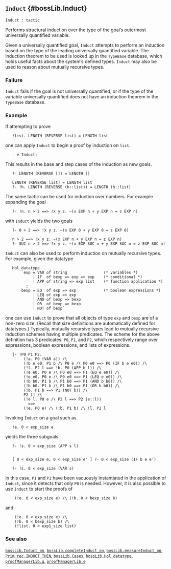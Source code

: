## `Induct` {#bossLib.Induct}


```
Induct : tactic
```



Performs structural induction over the type of the goal’s
outermost universally quantified variable.


Given a universally quantified goal, `Induct` attempts to perform an
induction based on the type of the leading universally quantified
variable.  The induction theorem to be used is looked up in the
`TypeBase` database, which holds useful facts about the system’s defined
types. `Induct` may also be used to reason about mutually recursive types.

### Failure

`Induct` fails if the goal is not universally quantified, or if the
type of the variable universally quantified does not have an induction
theorem in the `TypeBase` database.

### Example

If attempting to prove
    
       !list. LENGTH (REVERSE list) = LENGTH list
    
one can apply `Induct` to begin a proof by induction on `list`.
    
       - e Induct;
    
This results in the base and step cases of the induction as new goals.
    
       ?- LENGTH (REVERSE []) = LENGTH []
    
       LENGTH (REVERSE list) = LENGTH list
       ?- !h. LENGTH (REVERSE (h::list)) = LENGTH (h::list)
    
The same tactic can be used for induction over numbers. For example
expanding the goal
    
       ?- !n. n > 2 ==> !x y z. ~(x EXP n + y EXP n = z EXP n)
    
with `Induct` yields the two goals
    
       ?- 0 > 2 ==> !x y z. ~(x EXP 0 + y EXP 0 = z EXP 0)
    
       n > 2 ==> !x y z. ~(x EXP n + y EXP n = z EXP n)
       ?- SUC n > 2 ==> !x y z. ~(x EXP SUC n + y EXP SUC n = z EXP SUC n)
    
`Induct` can also be used to perform induction on mutually recursive types.
For example, given the datatype
    
       Hol_datatype
           `exp = VAR of string                (* variables *)
                | IF  of bexp => exp => exp    (* conditional *)
                | APP of string => exp list    (* function application *)
             ;
           bexp = EQ  of exp => exp            (* boolean expressions *)
                | LEQ of exp => exp
                | AND of bexp => bexp
                | OR  of bexp => bexp
                | NOT of bexp`
    
one can use `Induct` to prove that all objects of type `exp` and `bexp`
are of a non-zero size. (Recall that size definitions are automatically
defined for datatypes.) Typically, mutually recursive types lead to
mutually recursive induction schemes having multiple predicates. The
scheme for the above definition has 3 predicates: `P0`, `P1`, and `P2`,
which respectively range over expressions, boolean expressions, and
lists of expressions.
    
       |- !P0 P1 P2.
            (!a. P0 (VAR a)) /\
            (!b e e0. P1 b /\ P0 e /\ P0 e0 ==> P0 (IF b e e0)) /\
            (!l. P2 l ==> !b. P0 (APP b l)) /\
            (!e e0. P0 e /\ P0 e0 ==> P1 (EQ e e0)) /\
            (!e e0. P0 e /\ P0 e0 ==> P1 (LEQ e e0)) /\
            (!b b0. P1 b /\ P1 b0 ==> P1 (AND b b0)) /\
            (!b b0. P1 b /\ P1 b0 ==> P1 (OR b b0)) /\
            (!b. P1 b ==> P1 (NOT b)) /\
            P2 [] /\
            (!e l. P0 e /\ P2 l ==> P2 (e::l))
              ==>
            (!e. P0 e) /\ (!b. P1 b) /\ !l. P2 l
    
Invoking `Induct` on a goal such as
    
       !e. 0 < exp_size e
    
yields the three subgoals
    
       ?- !s. 0 < exp_size (APP s l)
    
    
       [ 0 < exp_size e, 0 < exp_size e' ] ?- 0 < exp_size (IF b e e')
    
       ?- !s. 0 < exp_size (VAR s)
    
In this case, `P1` and `P2` have been vacuously instantiated in the
application of `Induct`, since it detects that only `P0` is
needed. However, it is also possible to use `Induct` to start the proofs
of
    
        (!e. 0 < exp_size e) /\ (!b. 0 < bexp_size b)
    
and
    
        (!e. 0 < exp_size e) /\
        (!b. 0 < bexp_size b) /\
        (!list. 0 < exp1_size list)
    

### See also

[`bossLib.Induct_on`](#bossLib.Induct_on), [`bossLib.completeInduct_on`](#bossLib.completeInduct_on), [`bossLib.measureInduct_on`](#bossLib.measureInduct_on), [`Prim_rec.INDUCT_THEN`](#Prim_rec.INDUCT_THEN), [`bossLib.Cases`](#bossLib.Cases), [`bossLib.Hol_datatype`](#bossLib.Hol_datatype), [`proofManagerLib.g`](#proofManagerLib.g), [`proofManagerLib.e`](#proofManagerLib.e)

